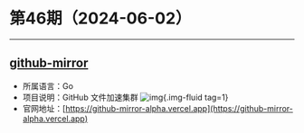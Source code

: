 # 第46期（2024-06-02）

---
## [github-mirror](https://github.com/xiaoxuan6/github-mirror)
- 所属语言：Go
- 项目说明：GitHub 文件加速集群
![img](https://mirror.ghproxy.com/https://raw.githubusercontent.com/xiaoxuan6/weekly/main/docs/static/images/2024-06-02/1717328637.png){.img-fluid tag=1}
- 官网地址：[https://github-mirror-alpha.vercel.app](https://github-mirror-alpha.vercel.app)
